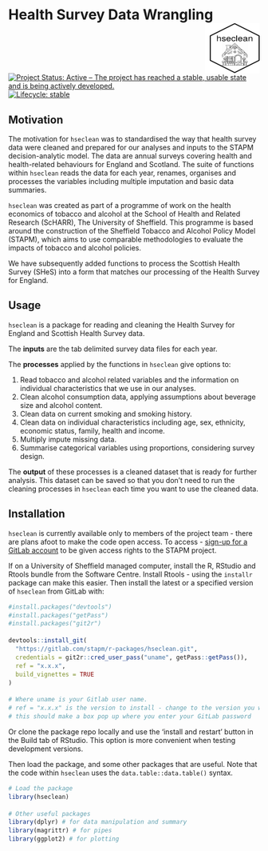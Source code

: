 
<!-- README.md is generated from README.Rmd. Please edit that file -->

# Health Survey Data Wrangling <img src="logo.png" align="right" style="padding-left:10px;background-color:white;" width="100" height="100" />

<!-- badges: start -->

[![Project Status: Active – The project has reached a stable, usable
state and is being actively
developed.](https://www.repostatus.org/badges/latest/active.svg)](https://www.repostatus.org/#active)
[![Lifecycle:
stable](https://img.shields.io/badge/lifecycle-stable-brightgreen.svg)](https://www.tidyverse.org/lifecycle/#stable)
<!-- badges: end -->

## Motivation

The motivation for `hseclean` was to standardised the way that health
survey data were cleaned and prepared for our analyses and inputs to the
STAPM decision-analytic model. The data are annual surveys covering
health and health-related behaviours for England and Scotland. The suite
of functions within `hseclean` reads the data for each year, renames,
organises and processes the variables including multiple imputation and
basic data summaries.

`hseclean` was created as part of a programme of work on the health
economics of tobacco and alcohol at the School of Health and Related
Research (ScHARR), The University of Sheffield. This programme is based
around the construction of the Sheffield Tobacco and Alcohol Policy
Model (STAPM), which aims to use comparable methodologies to evaluate
the impacts of tobacco and alcohol policies.

We have subsequently added functions to process the Scottish Health
Survey (SHeS) into a form that matches our processing of the Health
Survey for England.

## Usage

`hseclean` is a package for reading and cleaning the Health Survey for
England and Scottish Health Survey data.

The **inputs** are the tab delimited survey data files for each year.

The **processes** applied by the functions in `hseclean` give options
to:

1.  Read tobacco and alcohol related variables and the information on
    individual characteristics that we use in our analyses.  
2.  Clean alcohol consumption data, applying assumptions about beverage
    size and alcohol content.  
3.  Clean data on current smoking and smoking history.  
4.  Clean data on individual characteristics including age, sex,
    ethnicity, economic status, family, health and income.  
5.  Multiply impute missing data.  
6.  Summarise categorical variables using proportions, considering
    survey design.

The **output** of these processes is a cleaned dataset that is ready for
further analysis. This dataset can be saved so that you don’t need to
run the cleaning processes in `hseclean` each time you want to use the
cleaned data.

## Installation

`hseclean` is currently available only to members of the project team -
there are plans afoot to make the code open access. To access - [sign-up
for a GitLab account](https://gitlab.com/) to be given access rights to
the STAPM project.

If on a University of Sheffield managed computer, install the R, RStudio
and Rtools bundle from the Software Centre. Install Rtools - using the
`installr` package can make this easier. Then install the latest or a
specified version of `hseclean` from GitLab with:

``` r
#install.packages("devtools")
#install.packages("getPass")
#install.packages("git2r")

devtools::install_git(
  "https://gitlab.com/stapm/r-packages/hseclean.git", 
  credentials = git2r::cred_user_pass("uname", getPass::getPass()),
  ref = "x.x.x",
  build_vignettes = TRUE
)

# Where uname is your Gitlab user name.
# ref = "x.x.x" is the version to install - change to the version you want e.g. "1.2.3"
# this should make a box pop up where you enter your GitLab password
```

Or clone the package repo locally and use the ‘install and restart’
button in the Build tab of RStudio. This option is more convenient when
testing development versions.

Then load the package, and some other packages that are useful. Note
that the code within `hseclean` uses the `data.table::data.table()`
syntax.

``` r
# Load the package
library(hseclean)

# Other useful packages
library(dplyr) # for data manipulation and summary
library(magrittr) # for pipes
library(ggplot2) # for plotting
```
